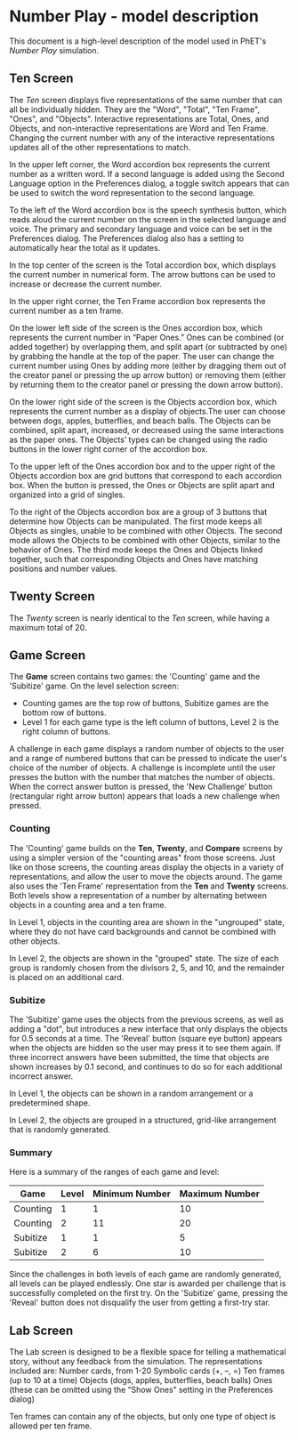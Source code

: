 # Number Play - model description

This document is a high-level description of the model used in PhET's _Number Play_ simulation.

## Ten Screen

The _Ten_ screen displays five representations of the same number that can all be individually hidden. They are the "Word", "Total", "Ten Frame", "Ones", and "Objects". Interactive representations are Total, Ones, and Objects, and non-interactive representations are Word and Ten Frame. Changing the current number with any of the interactive representations updates all of the other representations to match.

In the upper left corner, the Word accordion box represents the current number as a written word. If a second language is added using the Second Language option in the Preferences dialog, a toggle switch appears that can be used to switch the word representation to the second language.

To the left of the Word accordion box is the speech synthesis button, which reads aloud the current number on the screen in the selected language and voice. The primary and secondary language and voice can be set in the Preferences dialog. The Preferences dialog also has a setting to automatically hear the total as it updates.

In the top center of the screen is the Total accordion box, which displays the current number in numerical form. The arrow buttons can be used to increase or decrease the current number.

In the upper right corner, the Ten Frame accordion box represents the current number as a ten frame.

On the lower left side of the screen is the Ones accordion box, which represents the current number in “Paper Ones.” Ones can be combined (or added together) by overlapping them, and split apart (or subtracted by one) by grabbing the handle at the top of the paper. The user can change the current number using Ones by adding more (either by dragging them out of the creator panel or pressing the up arrow button) or removing them (either by returning them to the creator panel or pressing the down arrow button).

On the lower right side of the screen is the Objects accordion box, which represents the current number as a display of objects.The user can choose between dogs, apples, butterflies, and beach balls. The Objects can be combined, split apart, increased, or decreased using the same interactions as the paper ones. The Objects’ types can be changed using the radio buttons in the lower right corner of the accordion box.

To the upper left of the Ones accordion box and to the upper right of the Objects accordion box are grid buttons that correspond to each accordion box. When the button is pressed, the Ones or Objects are split apart and organized into a grid of singles.

To the right of the Objects accordion box are a group of 3 buttons that determine how Objects can be manipulated. The first mode keeps all Objects as singles, unable to be combined with other Objects. The second mode allows the Objects to be combined with other Objects, similar to the behavior of Ones. The third mode keeps the Ones and Objects linked together, such that corresponding Objects and Ones have matching positions and number values.

## Twenty Screen

The _Twenty_ screen is nearly identical to the _Ten_ screen, while having a maximum total of 20.

## Game Screen

The **Game** screen contains two games: the 'Counting' game and the 'Subitize' game. On the level selection screen:
* Counting games are the top row of buttons, Subitize games are the bottom row of buttons. 
* Level 1 for each game type is the left column of buttons, Level 2 is the right column of buttons. 

A challenge in each game displays a random number of objects to the user and a range of numbered buttons that can be pressed to indicate
the user's choice of the number of objects. A challenge is incomplete until the user presses the button with 
the number that matches the number of objects. When the correct answer button is pressed, the 'New Challenge' button
(rectangular right arrow button) appears that loads a new challenge when pressed.

### Counting

The 'Counting' game builds on the **Ten**, **Twenty**, and **Compare** screens by using a simpler version of the
"counting areas" from those screens. Just like on those screens, the counting areas display the objects in a variety of 
representations, and allow the user to move the objects around. The game also uses the 'Ten Frame' representation from
the **Ten** and **Twenty** screens. Both levels show a representation of a number by alternating between objects in a 
counting area and a ten frame.

In Level 1, objects in the counting area are shown in the "ungrouped" state, where they do not
have card backgrounds and cannot be combined with other objects. 

In Level 2, the objects are shown in the "grouped" state. The size of each group is randomly chosen from the divisors
2, 5, and 10, and the remainder is placed on an additional card.

### Subitize

The 'Subitize' game uses the objects from the previous screens, as well as adding a "dot", but introduces a new 
interface that only displays the objects for 0.5 seconds at a time. The 'Reveal' button (square eye button)
appears when the objects are hidden so the user may press it to see them again. If three incorrect answers have been 
submitted, the time that objects are shown increases by 0.1 second, and continues to do so for each additional incorrect
answer.

In Level 1, the objects can be shown in a random arrangement or a predetermined shape.

In Level 2, the objects are grouped in a structured, grid-like arrangement that is randomly generated.

### Summary
 
Here is a summary of the ranges of each game and level:

Game | Level | Minimum Number | Maximum Number |
--- | --- | --- | --- |
Counting | 1 | 1 | 10 |
Counting | 2 | 11 | 20 |
Subitize | 1 | 1 | 5 |
Subitize | 2 | 6 | 10 |

Since the challenges in both levels of each game are randomly generated, all levels can be played endlessly.
One star is awarded per challenge that is successfully completed on the first try. On the 'Subitize' game,
pressing the 'Reveal' button does not disqualify the user from getting a first-try star.

## Lab Screen

The Lab screen is designed to be a flexible space for telling a mathematical story, without any feedback from the simulation. The representations included are: 
Number cards, from 1-20
Symbolic cards (+, –, =) 
Ten frames (up to 10 at a time)
Objects (dogs, apples, butterflies, beach balls) 
Ones (these can be omitted using the “Show Ones” setting in the Preferences dialog) 

Ten frames can contain any of the objects, but only one type of object is allowed per ten frame. 
